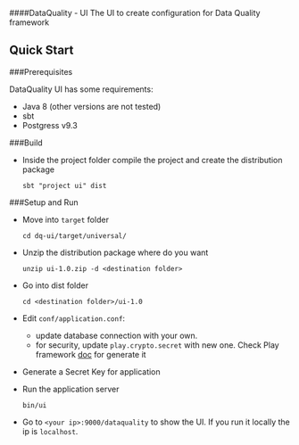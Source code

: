 ####DataQuality - UI
The UI to create configuration for Data Quality framework 

## Quick Start
###Prerequisites

DataQuality UI has some requirements:

- Java 8 (other versions are not tested)
- sbt
- Postgress v9.3

###Build

- Inside the project folder compile the project and create the distribution package

  `sbt "project ui" dist`


###Setup and Run

- Move into `target` folder

  `cd dq-ui/target/universal/`

- Unzip the distribution package where do you want

  `unzip ui-1.0.zip -d <destination folder>`

- Go into dist folder
  
  `cd <destination folder>/ui-1.0`
  
-  Edit `conf/application.conf`:
    - update database connection with your own.
    - for security, update `play.crypto.secret` with new one. 
    Check Play framework [doc](https://playframework.com/documentation/2.5.x/ApplicationSecret) for generate it
     
- Generate a Secret Key for application

- Run the application server

  `bin/ui`

- Go to `<your ip>:9000/dataquality` to show the UI. If you run it locally the ip is `localhost`.
